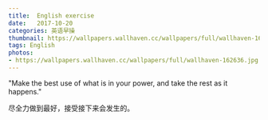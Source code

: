 ```yaml
---
title:  English exercise
date:   2017-10-20
categories: 英语早操
thumbnail: https://wallpapers.wallhaven.cc/wallpapers/full/wallhaven-162636.jpg
tags: English
photos:
- https://wallpapers.wallhaven.cc/wallpapers/full/wallhaven-162636.jpg
---
```


"Make the best use of what is in your power, and take the rest as it happens."
<p>尽全力做到最好，接受接下来会发生的。</p>
